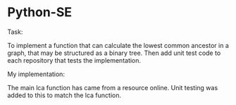 # Python-SE

Task:

To implement a function that can calculate the lowest common ancestor in a graph, that may be structured as a binary tree.
Then add unit test code to each repository that tests the implementation.

My implementation:

The main lca function has came from a resource online. Unit testing was added to this to match the lca function.
